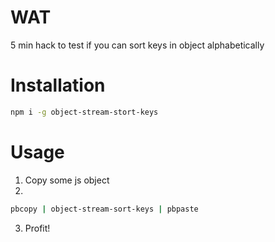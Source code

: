 # WAT
5 min hack to test if you can sort keys in object alphabetically

# Installation

```bash
npm i -g object-stream-stort-keys
```

# Usage
1. Copy some js object
2. 
```bash
pbcopy | object-stream-sort-keys | pbpaste
```
3. Profit! 
